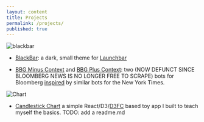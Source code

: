 ```yaml
---
layout: content
title: Projects
permalink: /projects/
published: true
---
```





![blackbar](https://puu.sh/EeMcS/3bcb97deec.png)
- [BlackBar](https://github.com/surajsharma/BLACKBAR): a dark, small theme for [Launchbar](https://www.obdev.at/products/launchbar/index.html)


- [BBG Minus Context](https://twitter.com/BBGMinusContext) and [BBG Plus Context](https://twitter.com/BBGPlusContext): two (NOW DEFUNCT SINCE BLOOMBERG NEWS IS NO LONGER FREE TO SCRAPE) bots for Bloomberg [inspired](https://surajsharma.github.io/2018/03/Bots) by similar bots for the New York Times.

![Chart](https://puu.sh/EeQfy/edc5cb96bc.png)
- [Candlestick Chart](https://github.com/surajsharma/Candlestick-Chart) a simple React/D3/[D3FC](https://d3fc.io/) based toy app I built to teach myself the basics. TODO: add a readme.md
